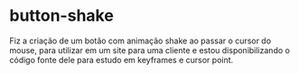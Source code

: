 # button-shake
Fiz a criação de um botão com animação shake ao passar o cursor do mouse, para utilizar em um site para uma cliente e estou disponibilizando o código fonte dele para estudo em keyframes e cursor point.
